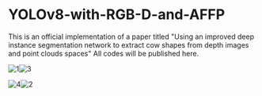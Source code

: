 # YOLOv8-with-RGB-D-and-AFFP
This is an official implementation of a paper titled "Using an improved deep instance segmentation network to extract cow shapes from depth images and point clouds spaces"
All codes will be published here.

![1](https://github.com/dontlearncpp/YOLOv8-with-RGB-D-and-AFFP/assets/103402250/bb675421-9e64-4afb-8102-355ceb422793)![3](https://github.com/dontlearncpp/YOLOv8-with-RGB-D-and-AFFP/assets/103402250/b6cb753e-bbc4-4c1a-904a-66f2f2e3ebd7)

![4](https://github.com/dontlearncpp/YOLOv8-with-RGB-D-and-AFFP/assets/103402250/9d10edda-c64d-47b0-8a82-f85a99378607)![2](https://github.com/dontlearncpp/YOLOv8-with-RGB-D-and-AFFP/assets/103402250/dbe00efa-7688-4651-b27e-9b5a84970481)



